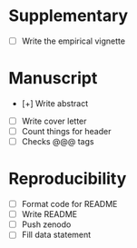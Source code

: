 # Supplementary

 * [ ] Write the empirical vignette

# Manuscript

 * [+] Write abstract
 * [ ] Write cover letter
 * [ ] Count things for header
 * [ ] Checks @@@ tags

# Reproducibility

 * [ ] Format code for README
 * [ ] Write README
 * [ ] Push zenodo
 * [ ] Fill data statement
